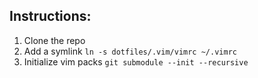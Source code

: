 ## Instructions:
1. Clone the repo
2. Add a symlink `ln -s dotfiles/.vim/vimrc ~/.vimrc`
3. Initialize vim packs `git submodule --init --recursive`
